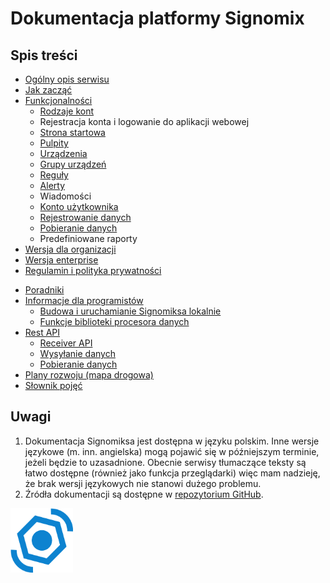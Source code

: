 # Dokumentacja platformy Signomix


## Spis treści

<div class="row">
<div class="col">

- [Ogólny opis serwisu](/introduction.md)
- [Jak zacząć](/getting_started.md)
- [Funkcjonalności](/features/index.md)
    - [Rodzaje kont](/features/account_types.md)
    - Rejestracja konta i logowanie do aplikacji webowej
    - [Strona startowa](/features/home_page.md)
    - [Pulpity](/features/dashboards/index.md)
    - [Urządzenia](/features/devices/index.md)
    - [Grupy urządzeń](/features/groups/index.md)
    - [Reguły](/features/rules/index.md)
    - [Alerty](/features/alerts/index.md)
    - Wiadomości
    - [Konto użytkownika](/features/account/index.md)
    - [Rejestrowanie danych](/features/data_provisioning.md)
    - [Pobieranie danych](/features/downloading_data.md)
    - Predefiniowane raporty
- [Wersja dla organizacji](/administration/index.md)
- [Wersja enterprise](/enterprise/index.md)
- [Regulamin i polityka prywatności](/legal/terms_and_conditions.md)

</div>
<div class="col">

- [Poradniki](/howto/index.md)
- [Informacje dla programistów](/development/index.md)
  - [Budowa i uruchamianie Signomiksa lokalnie](/development/getting-started.md)
  - [Funkcje biblioteki procesora danych](/features/devices/data_processor_lib.md)
- [Rest API](/restapi/index.md)
  - [Receiver API](/restapi/receiver.md)
  - [Wysyłanie danych](/restapi/sending-data.md)
  - [Pobieranie danych](/restapi/downloading-data.md)
- [Plany rozwoju (mapa drogowa)](https://github.com/orgs/signomix/projects/4)
- [Słownik pojęć](/dictionary.md)

</div>
</div>

## Uwagi
 1. Dokumentacja Signomiksa jest dostępna w języku polskim. Inne wersje językowe (m. inn. angielska) mogą pojawić się w późniejszym terminie, jeżeli będzie to uzasadnione. Obecnie serwisy tłumaczące teksty są łatwo dostępne (również jako funkcja przeglądarki) więc mam nadzieję, że brak wersji językowych nie stanowi dużego problemu.
 2. Źródła dokumentacji są dostępne w [repozytorium GitHub](https://github.com/signomix/signomix-documentation).

<div class="text-center mt-3"><img src="logo.svg" width="100px"></div>
